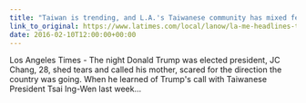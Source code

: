 ```yaml
---
title: "Taiwan is trending, and L.A.'s Taiwanese community has mixed feelings about it"
link_to_original: https://www.latimes.com/local/lanow/la-me-headlines-taiwan-trump-thoughts-20161206-story.html)  
date: 2016-02-10T12:00:00+00:00
---
```

  
Los Angeles Times - The night Donald Trump was elected president, JC Chang, 28, shed tears and called his mother, scared for the direction the country was going. When he learned of Trump's call with Taiwanese President Tsai Ing-Wen last week...  


